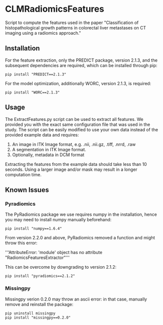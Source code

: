 # CLMRadiomicsFeatures
Script to compute the features used in the paper "Classification of
histopathological growth patterns in colorectal liver metastases on CT
imaging using a radiomics approach."

## Installation
For the feature extraction, only the PREDICT package, version 2.1.3,
and the subsequent dependencies are required, which can be installed through pip:

    pip install "PREDICT==2.1.3"

For the model optimization, additionally WORC, version 2.1.3, is required:

    pip install "WORC==2.1.3"

## Usage
The ExtractFeatures.py script can be used to extract all features. We provided
you with the exact same configuration file that was used in the study. The
script can be easily modified to use your own data instead of the
provided example data and requires:

1. An image in ITK Image format, e.g. .nii, .nii.gz, .tiff, .nrrd, .raw
2. A segmentation in ITK Image format.
3. Optionally, metadata in DCM format

Extracting the features from the example data should take less than 10 seconds.
Using a larger image and/or mask may result in a longer computation time.

## Known Issues

### Pyradiomics
The PyRadiomics package we use requires numpy in the installation, hence
you may need to install numpy manually beforehand:

    pip install "numpy==1.6.4"

From version 2.2.0 and above, PyRadiomics removed a function and might throw
this error:

'''AttributeError: 'module' object has no attribute "RadiomicsFeaturesExtractor"'''

This can be overcome by downgrading to version 2.1.2:

    pip install "pyradiomics==2.1.2"

### Missingpy
Missingpy verion 0.2.0 may throw an ascii error: in that case, manually
remove and reinstall the package:

    pip uninstall missingpy
    pip install "missingpy==0.2.0"
